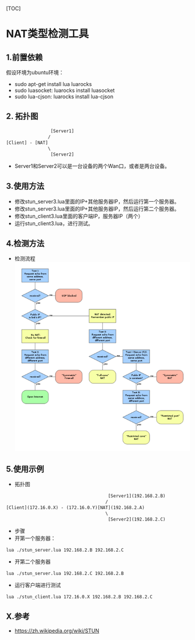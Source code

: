 
[TOC]

# NAT类型检测工具

## 1.前置依赖
假设环境为ubuntu环境：
* sudo apt-get install lua luarocks
* sudo luasocket: luarocks install luasocket
* sudo lua-cjson: luarocks install lua-cjson

## 2. 拓扑图
```
                 [Server1]
                /
[Client] - [NAT]
                \
                 [Server2]
```
* Server1和Server2可以是一台设备的两个Wan口，或者是两台设备。


## 3.使用方法
* 修改stun_server3.lua里面的IP+其他服务器IP，然后运行第一个服务器。
* 修改stun_server3.lua里面的IP+其他服务器IP，然后运行第二个服务器。
* 修改stun_client3.lua里面的客户端IP，服务器IP（两个）
* 运行stun_client3.lua，进行测试。

## 4.检测方法
* 检测流程
![测试流程](./nat_type_check.png)

## 5.使用示例
* 拓扑图
```
                                       [Server1](192.168.2.B)
                                      /
[Client](172.16.0.X) - (172.16.0.Y)[NAT](192.168.2.A)
                                      \
                                       [Server2](192.168.2.C)
```
* 步骤
* 开第一个服务器：
```shell
lua ./stun_server.lua 192.168.2.B 192.168.2.C
```
* 开第二个服务器
```shell
lua ./stun_server.lua 192.168.2.C 192.168.2.B
```
* 运行客户端进行测试
```shell
lua ./stun_client.lua 172.16.0.X 192.168.2.B 192.168.2.C
```


## X.参考
* https://zh.wikipedia.org/wiki/STUN